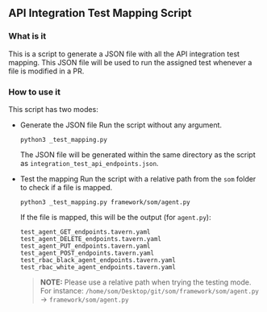 ## API Integration Test Mapping Script
### What is it
This is a script to generate a JSON file with all the API integration test mapping. This JSON file will be used to run the assigned test whenever a file is modified in a PR.

### How to use it
This script has two modes:
- Generate the JSON file
    Run the script without any argument.
    ```
    python3 _test_mapping.py
    ```
    The JSON file will be generated within the same directory as the script as `integration_test_api_endpoints.json`.
    
- Test the mapping
    Run the script with a relative path from the `som` folder to check if a file is mapped.
    ```
    python3 _test_mapping.py framework/som/agent.py
    ```
    If the file is mapped, this will be the output (for `agent.py`):
    ```
    test_agent_GET_endpoints.tavern.yaml
    test_agent_DELETE_endpoints.tavern.yaml
    test_agent_PUT_endpoints.tavern.yaml
    test_agent_POST_endpoints.tavern.yaml
    test_rbac_black_agent_endpoints.tavern.yaml
    test_rbac_white_agent_endpoints.tavern.yaml
    ```
  
    > **NOTE:** Please use a relative path when trying the testing mode. For instance: `/home/som/Desktop/git/som/framework/som/agent.py` -> `framework/som/agent.py`

